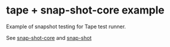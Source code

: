 # tape + snap-shot-core example

Example of snapshot testing for Tape test runner.

See [snap-shot-core][snap-shot-core] and [snap-shot][snap-shot]

[snap-shot]: https://github.com/bahmutov/snap-shot
[snap-shot-core]: https://github.com/bahmutov/snap-shot-core
